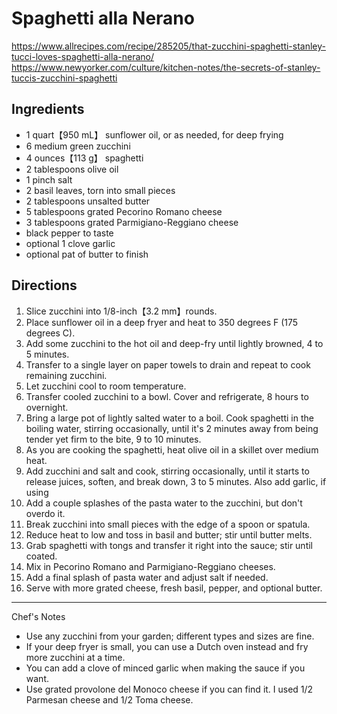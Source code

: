 # Spaghetti alla Nerano

https://www.allrecipes.com/recipe/285205/that-zucchini-spaghetti-stanley-tucci-loves-spaghetti-alla-nerano/
https://www.newyorker.com/culture/kitchen-notes/the-secrets-of-stanley-tuccis-zucchini-spaghetti

## Ingredients

* 1 quart【950 mL】 sunflower oil, or as needed, for deep frying
* 6 medium green zucchini
* 4 ounces【113 g】 spaghetti
* 2 tablespoons olive oil
* 1 pinch salt
* 2 basil leaves, torn into small pieces
* 2 tablespoons unsalted butter
* 5 tablespoons grated Pecorino Romano cheese
* 3 tablespoons grated Parmigiano-Reggiano cheese
* black pepper to taste
* optional 1 clove garlic
* optional pat of butter to finish

## Directions

1. Slice zucchini into 1/8-inch【3.2 mm】rounds.
2. Place sunflower oil in a deep fryer and heat to 350 degrees F (175 degrees C).
3. Add some zucchini to the hot oil and deep-fry until lightly browned, 4 to 5 minutes.
4. Transfer to a single layer on paper towels to drain and repeat to cook remaining zucchini.
5. Let zucchini cool to room temperature.
6. Transfer cooled zucchini to a bowl. Cover and refrigerate, 8 hours to overnight.
7. Bring a large pot of lightly salted water to a boil. Cook spaghetti in the boiling water, stirring occasionally,
   until it's 2 minutes away from being tender yet firm to the bite, 9 to 10 minutes.
8. As you are cooking the spaghetti, heat olive oil in a skillet over medium heat.
9. Add zucchini and salt and cook, stirring occasionally, until it starts to release juices, soften, and break down,
   3 to 5 minutes. Also add garlic, if using
10. Add a couple splashes of the pasta water to the zucchini, but don't overdo it.
11. Break zucchini into small pieces with the edge of a spoon or spatula.
12. Reduce heat to low and toss in basil and butter; stir until butter melts.
13. Grab spaghetti with tongs and transfer it right into the sauce; stir until coated.
14. Mix in Pecorino Romano and Parmigiano-Reggiano cheeses.
15. Add a final splash of pasta water and adjust salt if needed.
16. Serve with more grated cheese, fresh basil, pepper, and optional butter.

---

Chef's Notes

* Use any zucchini from your garden; different types and sizes are fine.
* If your deep fryer is small, you can use a Dutch oven instead and fry more zucchini at a time.
* You can add a clove of minced garlic when making the sauce if you want.
* Use grated provolone del Monoco cheese if you can find it. I used 1/2 Parmesan cheese and 1/2 Toma cheese.
